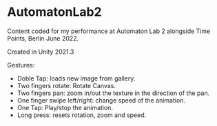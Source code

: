 # AutomatonLab2
Content coded for my performance at Automaton Lab 2 alongside Time Points, Berlin June 2022.


Created in Unity 2021.3

Gestures:
- Doble Tap: loads new image from gallery.
- Two fingers rotate: Rotate Canvas.
- Two fingers pan: zoom in/out the texture in the direction of the pan.
- One finger swipe left/right: change speed of the animation.
- One Tap: Play/stop the animation.
- Long press: resets rotation, zoom and speed.
